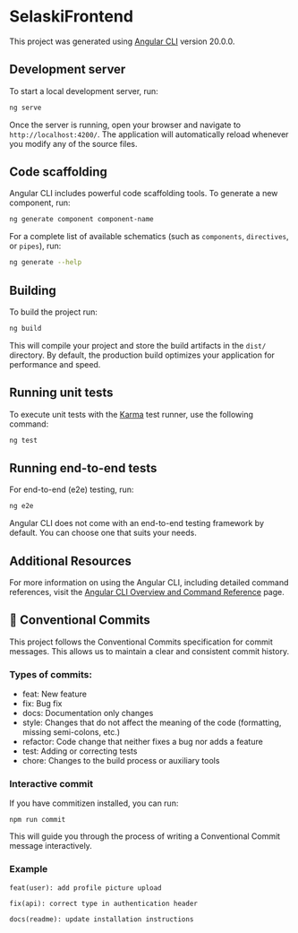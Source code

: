 # SelaskiFrontend

This project was generated using [Angular CLI](https://github.com/angular/angular-cli) version 20.0.0.

## Development server

To start a local development server, run:

```bash
ng serve
```

Once the server is running, open your browser and navigate to `http://localhost:4200/`. The application will automatically reload whenever you modify any of the source files.

## Code scaffolding

Angular CLI includes powerful code scaffolding tools. To generate a new component, run:

```bash
ng generate component component-name
```

For a complete list of available schematics (such as `components`, `directives`, or `pipes`), run:

```bash
ng generate --help
```

## Building

To build the project run:

```bash
ng build
```

This will compile your project and store the build artifacts in the `dist/` directory. By default, the production build optimizes your application for performance and speed.

## Running unit tests

To execute unit tests with the [Karma](https://karma-runner.github.io) test runner, use the following command:

```bash
ng test
```

## Running end-to-end tests

For end-to-end (e2e) testing, run:

```bash
ng e2e
```

Angular CLI does not come with an end-to-end testing framework by default. You can choose one that suits your needs.

## Additional Resources

For more information on using the Angular CLI, including detailed command references, visit the [Angular CLI Overview and Command Reference](https://angular.dev/tools/cli) page.


## 📜 Conventional Commits

This project follows the Conventional Commits specification for commit messages.
This allows us to maintain a clear and consistent commit history.

### Types of commits:

- feat: New feature
- fix: Bug fix
- docs: Documentation only changes
- style: Changes that do not affect the meaning of the code (formatting, missing semi-colons, etc.)
- refactor: Code change that neither fixes a bug nor adds a feature
- test: Adding or correcting tests
- chore: Changes to the build process or auxiliary tools


### Interactive commit

If you have commitizen installed, you can run:

```
npm run commit
```

This will guide you through the process of writing a Conventional Commit message interactively.

### Example

```
feat(user): add profile picture upload
```

```
fix(api): correct type in authentication header
```

```
docs(readme): update installation instructions
```